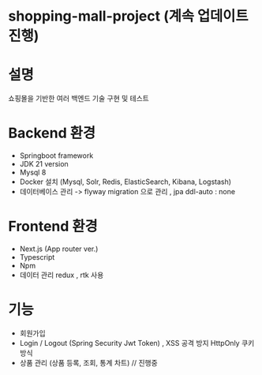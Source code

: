 # shopping-mall-project (계속 업데이트 진행)

# 설명 

쇼핑몰을 기반한 여러 백엔드 기술 구현 및 테스트

# Backend 환경

- Springboot framework
- JDK 21 version
- Mysql 8
- Docker 설치 (Mysql, Solr, Redis, ElasticSearch, Kibana, Logstash)
- 데이터베이스 관리 -> flyway migration 으로 관리 , jpa ddl-auto : none

# Frontend 환경

- Next.js (App router ver.)
- Typescript
- Npm
- 데이터 관리 redux , rtk 사용

# 기능 

- 회원가입
- Login / Logout (Spring Security Jwt Token) , XSS 공격 방지 HttpOnly 쿠키 방식
- 상품 관리 (상품 등록, 조회, 통계 차트) // 진행중
